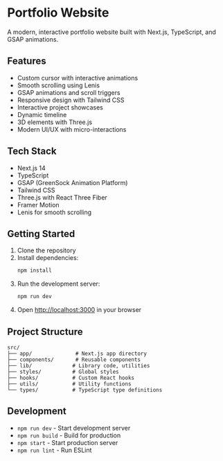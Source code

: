 # Portfolio Website

A modern, interactive portfolio website built with Next.js, TypeScript, and GSAP animations.

## Features

- Custom cursor with interactive animations
- Smooth scrolling using Lenis
- GSAP animations and scroll triggers
- Responsive design with Tailwind CSS
- Interactive project showcases
- Dynamic timeline
- 3D elements with Three.js
- Modern UI/UX with micro-interactions

## Tech Stack

- Next.js 14
- TypeScript
- GSAP (GreenSock Animation Platform)
- Tailwind CSS
- Three.js with React Three Fiber
- Framer Motion
- Lenis for smooth scrolling

## Getting Started

1. Clone the repository
2. Install dependencies:
   ```bash
   npm install
   ```
3. Run the development server:
   ```bash
   npm run dev
   ```
4. Open [http://localhost:3000](http://localhost:3000) in your browser

## Project Structure

```
src/
├── app/              # Next.js app directory
├── components/       # Reusable components
├── lib/             # Library code, utilities
├── styles/          # Global styles
├── hooks/           # Custom React hooks
├── utils/           # Utility functions
└── types/           # TypeScript type definitions
```

## Development

- `npm run dev` - Start development server
- `npm run build` - Build for production
- `npm start` - Start production server
- `npm run lint` - Run ESLint
